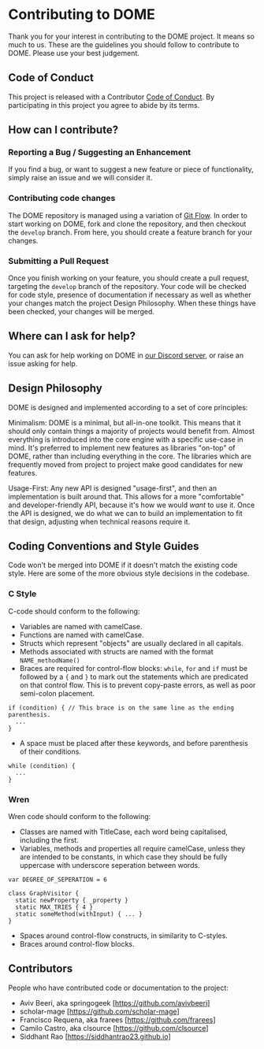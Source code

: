 # Contributing to DOME

Thank you for your interest in contributing to the DOME project. It means so much to us.
These are the guidelines you should follow to contribute to DOME. Please use your best judgement.

## Code of Conduct

This project is released with a Contributor [Code of Conduct](https://github.com/domeengine/dome/blob/master/CODE_OF_CONDUCT.md). 
By participating in this project you agree to abide by its terms.

## How can I contribute?

### Reporting a Bug / Suggesting an Enhancement

If you find a bug, or want to suggest a new feature or piece of functionality, simply raise an issue and we will consider it.

### Contributing code changes

The DOME repository is managed using a variation of [Git Flow](https://www.atlassian.com/git/tutorials/comparing-workflows/gitflow-workflow). In order to start working on DOME, fork and clone the repository, and then checkout the `develop` branch. From here, you should create a feature branch for your changes.

### Submitting a Pull Request

Once you finish working on your feature, you should create a pull request, targeting the `develop` branch of the repository.
Your code will be checked for code style, presence of documentation if necessary as well as whether your changes match the project Design Philosophy.
When these things have been checked, your changes will be merged.

## Where can I ask for help?

You can ask for help working on DOME in [our Discord server](https://discord.gg/Py96zeH), or raise an issue asking for help.

## Design Philosophy

DOME is designed and implemented according to a set of core principles:

Minimalism: DOME is a minimal, but all-in-one toolkit. This means that it should only contain things a majority of projects would benefit from. Almost everything is introduced into the core engine with a specific use-case in mind. It's preferred to implement new features as libraries "on-top" of DOME, rather than including everything in the core. The libraries which are frequently moved from project to project make good candidates for new features.

Usage-First: Any new API is designed "usage-first", and then an implementation is built around that. This allows for a more "comfortable" and developer-friendly API, because it's how we would _want_ to use it. Once the API is designed, we do what we can to build an implementation to fit that design, adjusting when technical reasons require it.


## Coding Conventions and Style Guides

Code won't be merged into DOME if it doesn't match the existing code style. Here are some of the more obvious style decisions in the codebase.

### C Style

C-code should conform to the following:

* Variables are named with camelCase.
* Functions are named with camelCase.
* Structs which represent "objects" are usually declared in all capitals.
* Methods associated with structs are named with the format `NAME_methodName()`
* Braces are required for control-flow blocks: `while`, `for` and `if` must be followed by a `{` and `}` to mark out the statements which are predicated on that control flow. This is to prevent copy-paste errors, as well as poor semi-colon placement.
```
if (condition) { // This brace is on the same line as the ending parenthesis.
  ...
}
```

* A space must be placed after these keywords, and before parenthesis of their conditions.
```
while (condition) {
  ...
}
```

### Wren

Wren code should conform to the following:

* Classes are named with TitleCase, each word being capitalised, including the first.
* Variables, methods and properties all require camelCase, unless they are intended to be constants, in which case they should be fully uppercase with underscore seperation between words.
```
var DEGREE_OF_SEPERATION = 6

class GraphVisitor {
  static newProperty { _property }
  static MAX_TRIES { 4 }
  static someMethod(withInput) { ... }
}
```
* Spaces around control-flow constructs, in similarity to C-styles.
* Braces around control-flow blocks.

## Contributors

People who have contributed code or documentation to the project:
* Aviv Beeri, aka springogeek [https://github.com/avivbeeri]
* scholar-mage [https://github.com/scholar-mage]
* Francisco Requena, aka frarees [https://github.com/frarees]
* Camilo Castro, aka clsource [https://github.com/clsource]
* Siddhant Rao [https://siddhantrao23.github.io]
